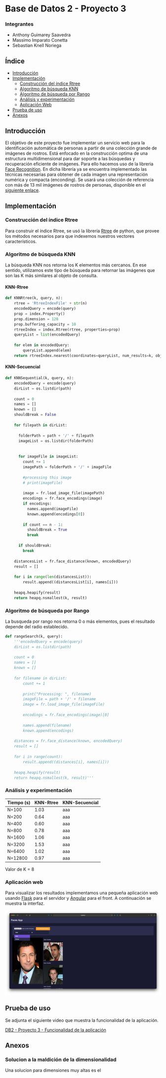 # Base de Datos 2 - Proyecto 3
### Integrantes
- Anthony Guimarey Saavedra
- Massimo Imparato Conetta
- Sebastian Knell Noriega

## Índice
  - [Introducción](#introducción)
  - [Implementación](#implementación)
    - [Construcción del índice Rtree](#construcción-del-índice-rtree)
    - [Algoritmo de búsqueda KNN](#algoritmo-de-búsqueda-knn)
    - [Algoritmo de búsqueda por Rango](#algoritmo-de-búsqueda-por-rango)
    - [Análisis y experimentación](#análisis-y-experimentación)
    - [Aplicación Web](#aplicación-web)
  - [Prueba de uso](#prueba-de-uso)
  - [Anexos](#anexos)


## Introducción
El objetivo de este proyecto fue implementar un servicio web para la identificación automática de personas a partir de una colección grande de imágenes de rostros. 
Está enfocado en la construcción optima de una estructura multidimensional para dar soporte a las búsquedas y recuperación eficiente de imágenes. Para ello hacemos uso de la libreria [Face Recognition](https://github.com/ageitgey/face_recognition). En dicha librería ya se encuentra implementado las técnicas necesarias para obtener de cada imagen una representación numérica y compacta (enconding). Se usará una colección de referencia con más de 13 mil imágenes de rostros de personas, disponible en el [siguiente enlace](http://vis-www.cs.umass.edu/lfw/).


## Implementación
### Construcción del índice Rtree
Para construir el índice Rtree, se usó la librería [Rtree](https://pypi.org/project/Rtree/) de python, que provee los métodos necesarios para que indexemos nuestros vectores característicos.

### Algoritmo de búsqueda KNN
La búsqueda KNN nos retorna los K elementos más cercanos. En ese sentido, utilizamos este tipo de búsqueda para retornar las imágenes que son las K más similares al objeto de consulta.

#### KNN-Rtree
```python
def KNNRtree(k, query, n):
    rtree = 'RtreeIndexFile' + str(n)
    encodedQuery = encode(query)
    prop = index.Property()
    prop.dimension = 128
    prop.buffering_capacity = 10
    rtreeIndex = index.Rtree(rtree, properties=prop)
    queryList = list(encodedQuery)

    for elem in encodedQuery:
        queryList.append(elem)
    return rtreeIndex.nearest(coordinates=queryList, num_results=k, objects='raw')
```

#### KNN-Secuencial
```python
def KNNSequential(k, query, n):
    encodedQuery = encode(query)
    dirList = os.listdir(path)

    count = 0
    names = []
    known = []
    shouldBreak = False

    for filepath in dirList:

      folderPath = path + '/' + filepath
      imageList = os.listdir(folderPath)


      for imageFile in imageList:
        count += 1
        imagePath = folderPath + '/' + imageFile

        #processing this image
        # print(imageFile)

        image = fr.load_image_file(imagePath)
        encodings = fr.face_encodings(image)
        if encodings:
          names.append(imageFile)
          known.append(encodings[0])
        
        if count == n - 1:
          shouldBreak = True
          break
    
      if shouldBreak:
        break

    distancesList = fr.face_distance(known, encodedQuery)
    result = []

    for i in range(len(distancesList)):
        result.append((distancesList[i], names[i]))

    heapq.heapify(result)
    return heapq.nsmallest(k, result)
```

### Algoritmo de búsqueda por Rango
La busqueda por rango nos retorna 0 o más elementos, pues el resultado depende del radio establecido.

```python
def rangeSearch(k, query):
    '''encodedQuery = encode(query)
    dirList = os.listdir(path)

    count = 0
    names = []
    known = []

    for filename in dirList:
        count += 1

        print("Processing: ", filename)
        imageFile = path + '/' + filename
        image = fr.load_image_file(imageFile)

        encodings = fr.face_encodings(image)[0]

        names.append(filename)
        known.append(encodings)
    
    distances = fr.face_distance(known, encodedQuery)
    result = []

    for i in range(count):
        result.append((distances[i], names[i]))
    
    heapq.heapify(result)
    return heapq.nsmallest(k, result)'''
```

### Análisis y experimentación

Tiempo (s) | KNN-Rtree | KNN-Secuencial
------------ | ------------- | -------------
N=100 | 1.03 | aaa
N=200 | 0.64 | aaa
N=400 | 0.60 | aaa
N=800 | 0.78 | aaa
N=1600 | 1.06 | aaa
N=3200 | 1.53 | aaa
N=6400 | 1.02 | aaa
N=12800 | 0.97 | aaa

Valor de K = 8

### Aplicación web
Para visualizar los resultados implementamos una pequeña aplicación web usando [Flask](https://flask.palletsprojects.com/en/2.0.x/#) para el servidor y [Angular](https://angular.io/) para el front. A continuación se muestra la interfaz.

![](ui.png)

## Prueba de uso
Se adjunta el siguiente video que muestra la funcionalidad de la aplicación.

[DB2 - Proyecto 3 - Funcionalidad de la aplicación](https://drive.google.com/file/d/1KJCNeVqL0yVMQK7FBtxJfGw_glXFIPTq/view)

## Anexos
### Solucion a la maldición de la dimensionalidad
Una solucion para dimensiones muy altas es el 
